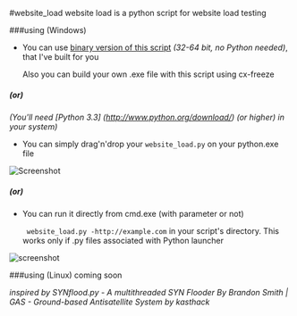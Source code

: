 #website_load
website load is a python script for website load testing

###using (Windows)

* You can use [binary version of this script](https://www.dropbox.com/s/mkzrrkv5hb3k8kx/website_load.zip) *(32-64 bit, no Python needed)*, that I've built for you

  Also you can build your own .exe file with this script using cx-freeze

##### (or)

*(You'll need [Python 3.3] (http://www.python.org/download/) (or higher) in your system)*

* You can simply drag'n'drop your `website_load.py` on your python.exe file

![Screenshot](http://i.imgur.com/OqVGN90.png)

##### (or)

* You can run it directly from cmd.exe (with parameter or not)

  ` website_load.py -http://example.com`
in your script's directory. This works only if .py files associated with Python launcher

![screenshot](http://i.imgur.com/BEPavfm.png)



###using (Linux)
coming soon


*inspired by*
*SYNflood.py - A multithreaded SYN Flooder By Brandon Smith | GAS - Ground-based Antisatellite System by kasthack*
